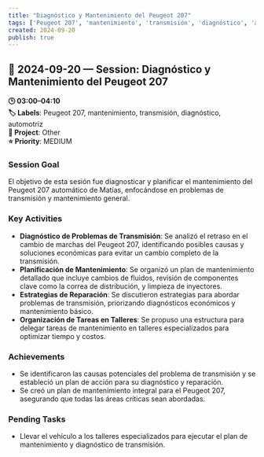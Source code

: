 ```yaml
---
title: "Diagnóstico y Mantenimiento del Peugeot 207"
tags: ['Peugeot 207', 'mantenimiento', 'transmisión', 'diagnóstico', 'automotriz']
created: 2024-09-20
publish: true
---
```


## 📅 2024-09-20 — Session: Diagnóstico y Mantenimiento del Peugeot 207

**🕒 03:00–04:10**  
**🏷️ Labels**: Peugeot 207, mantenimiento, transmisión, diagnóstico, automotriz  
**📂 Project**: Other  
**⭐ Priority**: MEDIUM  


### Session Goal
El objetivo de esta sesión fue diagnosticar y planificar el mantenimiento del Peugeot 207 automático de Matías, enfocándose en problemas de transmisión y mantenimiento general.

### Key Activities
- **Diagnóstico de Problemas de Transmisión**: Se analizó el retraso en el cambio de marchas del Peugeot 207, identificando posibles causas y soluciones económicas para evitar un cambio completo de la transmisión.
- **Planificación de Mantenimiento**: Se organizó un plan de mantenimiento detallado que incluye cambios de fluidos, revisión de componentes clave como la correa de distribución, y limpieza de inyectores.
- **Estrategias de Reparación**: Se discutieron estrategias para abordar problemas de transmisión, priorizando diagnósticos económicos y mantenimiento básico.
- **Organización de Tareas en Talleres**: Se propuso una estructura para delegar tareas de mantenimiento en talleres especializados para optimizar tiempo y costos.

### Achievements
- Se identificaron las causas potenciales del problema de transmisión y se estableció un plan de acción para su diagnóstico y reparación.
- Se creó un plan de mantenimiento integral para el Peugeot 207, asegurando que todas las áreas críticas sean abordadas.

### Pending Tasks
- Llevar el vehículo a los talleres especializados para ejecutar el plan de mantenimiento y diagnóstico de transmisión.

